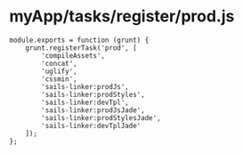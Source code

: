 # myApp/tasks/register/prod.js

<docmeta name="uniqueID" value="prodjs338763">
<docmeta name="displayName" value="prod.js">

```
module.exports = function (grunt) {
	grunt.registerTask('prod', [
		'compileAssets',
		'concat',
		'uglify',
		'cssmin',
		'sails-linker:prodJs',
		'sails-linker:prodStyles',
		'sails-linker:devTpl',
		'sails-linker:prodJsJade',
		'sails-linker:prodStylesJade',
		'sails-linker:devTplJade'
	]);
};

```
